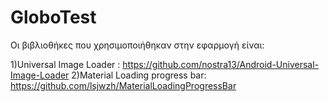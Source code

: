 # GloboTest
Οι βιβλιοθήκες που χρησιμοποιήθηκαν στην εφαρμογή είναι:

1)Universal Image Loader : https://github.com/nostra13/Android-Universal-Image-Loader
2)Material Loading progress bar:  https://github.com/lsjwzh/MaterialLoadingProgressBar